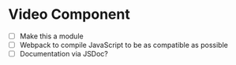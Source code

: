 # Video Component

- [ ] Make this a module
- [ ] Webpack to compile JavaScript to be as compatible as possible
- [ ] Documentation via JSDoc?